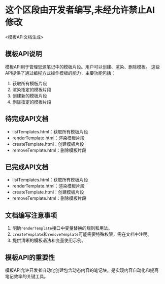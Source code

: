 # 这个区段由开发者编写,未经允许禁止AI修改
<模板API文档生成>

## 模板API说明

模板API用于管理思源笔记中的模板片段。用户可以创建、渲染、删除模板。
这些API提供了通过编程方式操作模板的能力，主要功能包括：

1.  获取所有模板片段
2.  渲染指定的模板片段
3.  创建新的模板片段
4.  删除指定的模板片段

## 待完成API文档

-   listTemplates.html：获取所有模板片段
-   renderTemplate.html：渲染模板片段
-   createTemplate.html：创建模板片段
-   removeTemplate.html：删除模板片段

## 已完成API文档

-   listTemplates.html：获取所有模板片段
-   renderTemplate.html：渲染模板片段
-   createTemplate.html：创建模板片段
-   removeTemplate.html：删除模板片段

## 文档编写注意事项

1.  明确`renderTemplate`接口中变量替换的规则和用法。
2.  `createTemplate`和`removeTemplate`可能需要特殊权限，需在文档中注明。
3.  提供清晰的模板语法和变量使用示例。

## 模板API的重要性

模板API允许开发者自动化创建包含动态内容的笔记块，是实现内容自动化和提高笔记效率的关键工具。 